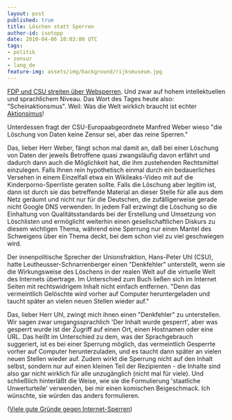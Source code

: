 ```yaml
---
layout: post
published: true
title: Löschen statt Sperren
author-id: isotopp
date: 2010-04-06 10:03:00 UTC
tags:
- politik
- zensur
- lang_de
feature-img: assets/img/background/rijksmuseum.jpg
---
```

[FDP und CSU streiten über Websperren](http://www.heise.de/newsticker/meldung/FDP-und-CSU-streiten-ueber-Websperren-970706.html).
Und zwar auf hohem intellektuellen und sprachlichem Niveau. Das Wort des
Tages heute also: "Scheinaktionsmus". Weil: Was die Welt wirklich braucht
ist echter
[Aktionsimus](http://de.wikipedia.org/wiki/Aktionismus)! 

Unterdessen fragt der CSU-Europaabgeordnete Manfred Weber wieso "die
Löschung von Daten keine Zensur sei, aber das reine Sperren."

Das, lieber Herr Weber, fängt schon mal damit an, daß bei einer Löschung von
Daten der jeweils Betroffene quasi zwangsläufig davon erfährt und dadurch
dann auch die Möglichkeit hat, die ihm zustehenden Rechtsmittel einzulegen.
Falls Ihnen rein hypothetisch einmal durch ein bedauerliches Versehen in
einem Einzelfall  etwa ein Wikileaks-Video mit auf die
Kinderporno-Sperrliste geraten sollte. Falls die Löschung aber legitim ist,
dann ist durch sie das betreffende Material an dieser Stelle für alle aus
dem Netz geräumt und nicht nur für die Deutschen, die zufälligerweise gerade
nicht Google DNS verwenden. In jedem Fall erzwingt die Löschung so die
Einhaltung von Qualitätsstandards bei der Erstellung und Umsetzung von
Löschlisten und ermöglicht weiterhin einen gesellschaftlichen Diskurs zu
diesem wichtigen Thema, während eine Sperrung nur einen Mantel des
Schweigens über ein Thema deckt, bei dem schon viel zu viel geschwiegen
wird.

Der innenpolitische Sprecher der Unionsfraktion, Hans-Peter Uhl (CSU), hatte
Leutheusser-Schnarrenberger einen "Denkfehler" unterstellt, wenn sie die
Wirkungsweise des Löschens in der realen Welt auf die virtuelle Welt des
Internets übertrage. Im Unterschied zum Buch ließen sich im Internet Seiten
mit rechtswidrigem Inhalt nicht einfach entfernen. "Denn das vermeintlich
Gelöschte wird vorher auf Computer heruntergeladen und taucht später an
vielen neuen Stellen wieder auf."

Das, lieber Herr Uhl, zwingt mich ihnen einen "Denkfehler" zu unterstellen.
Wir sagen zwar umgangssprachlich 'Der Inhalt wurde gesperrt', aber was
gesperrt wurde ist der Zugriff auf einen Ort, einen Hostnamen oder eine URL.
Das heißt im Unterschied zu dem, was der Sprachgebrauch suggeriert, ist es
bei einer Sperrung möglich, das vermeintlich Gesperrte vorher auf Computer
herunterzuladen, und es taucht dann später an vielen neuen Stellen wieder
auf. Zudem wirkt die Sperrung nicht auf den Inhalt selbst, sondern nur auf
einen kleinen Teil der Rezipienten - die Inhalte sind also gar nicht
wirklich für alle unzugänglich (nicht mal für viele). Und schließlich
hinterläßt die Weise, wie sie die Formulierung 'staatliche Unwerturteile'
verwenden, bei mir einen komischen Beigeschmack. Ich wünschte, sie würden
das anders formulieren.

([Viele gute Gründe gegen Internet-Sperren](http://ak-zensur.de/gruende/))
